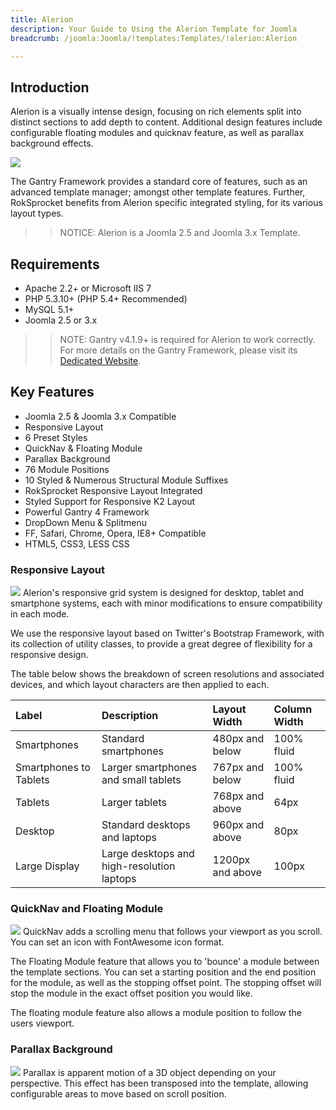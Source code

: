 ```yaml
---
title: Alerion
description: Your Guide to Using the Alerion Template for Joomla
breadcrumb: /joomla:Joomla/!templates:Templates/!alerion:Alerion

---
```


Introduction
-----
Alerion is a visually intense design, focusing on rich elements split into distinct sections to add depth to content. Additional design features include configurable floating modules and quicknav feature, as well as parallax background effects.

![][alerion]

The Gantry Framework provides a standard core of features, such as an advanced template manager; amongst other template features. Further, RokSprocket benefits from Alerion specific integrated styling, for its various layout types.

>> NOTICE: Alerion is a Joomla 2.5 and Joomla 3.x Template.

Requirements
-----
* Apache 2.2+ or Microsoft IIS 7
* PHP 5.3.10+ (PHP 5.4+ Recommended)
* MySQL 5.1+
* Joomla 2.5 or 3.x

>> NOTE: Gantry v4.1.9+ is required for Alerion to work correctly. For more details on the Gantry Framework, please visit its [Dedicated Website][gantry].

Key Features
-----
* Joomla 2.5 & Joomla 3.x Compatible
* Responsive Layout
* 6 Preset Styles
* QuickNav & Floating Module
* Parallax Background
* 76 Module Positions
* 10 Styled & Numerous Structural Module Suffixes
* RokSprocket Responsive Layout Integrated
* Styled Support for Responsive K2 Layout
* Powerful Gantry 4 Framework
* DropDown Menu & Splitmenu
* FF, Safari, Chrome, Opera, IE8+ Compatible
* HTML5, CSS3, LESS CSS

### Responsive Layout
![][responsive]
Alerion's responsive grid system is designed for desktop, tablet and smartphone systems, each with minor modifications to ensure compatibility in each mode.

We use the responsive layout based on Twitter's Bootstrap Framework, with its collection of utility classes, to provide a great degree of flexibility for a responsive design.

The table below shows the breakdown of screen resolutions and associated devices, and which layout characters are then applied to each.

| Label                  | Description                                | Layout Width     | Column Width |  
| :--------------------- | :----------------------------------------- | :--------------- | :----------- |  
| Smartphones            | Standard smartphones                       | 480px and below  | 100% fluid   |  
| Smartphones to Tablets | Larger smartphones and small tablets       | 767px and below  | 100% fluid   |  
| Tablets                | Larger tablets                             | 768px and above  | 64px         |  
| Desktop                | Standard desktops and laptops              | 960px and above  | 80px         |  
| Large Display          | Large desktops and high-resolution laptops | 1200px and above | 100px        | 

### QuickNav and Floating Module
![][quicknavmenu]
QuickNav adds a scrolling menu that follows your viewport as you scroll. You can set an icon with FontAwesome icon format.

The Floating Module feature that allows you to 'bounce' a module between the template sections. You can set a starting position and the end position for the module, as well as the stopping offset point. The stopping offset will stop the module in the exact offset position you would like.

The floating module feature also allows a module position to follow the users viewport.

### Parallax Background
![][parallax]
Parallax is apparent motion of a 3D object depending on your perspective. This effect has been transposed into the template, allowing configurable areas to move based on scroll position.

[gantry]: http://www.gantry-framework.org/
[alerion]: assets/alerion2.jpeg
[responsive]: assets/responsive.jpg
[quicknavmenu]: assets/quicknavmenu.jpg
[filezilla]: https://filezilla-project.org
[launcher]: ../../start/rocketlauncher.md
[parallax]: assets/parallaxbg.jpg
[k2]: assets/k2.jpg